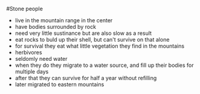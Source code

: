 #Stone people

* live in the mountain range in the center 
* have bodies surrounded by rock
* need very little sustinance but are also slow as a result
* eat rocks to buld up their shell, but can't survive on that alone
* for survival they eat what little vegetation they find in the mountains
* herbivores
* seldomly need water
* when they do they migrate to a water source, and fill up their bodies for multiple days
* after that they can survive for half a year without refilling
* later migrated to eastern mountains